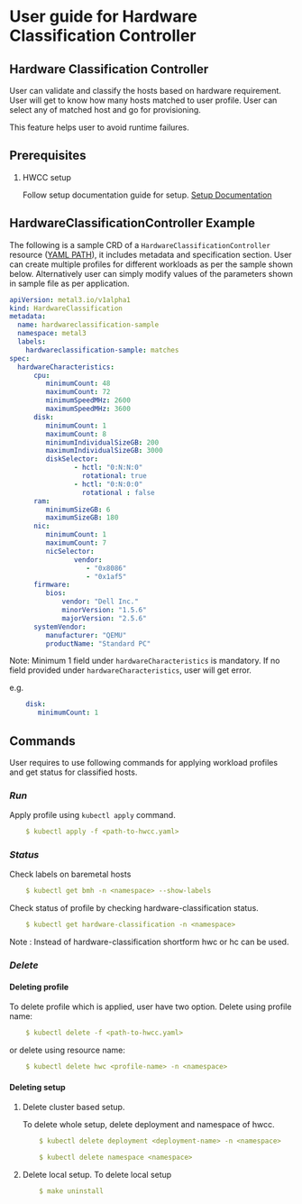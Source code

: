# User guide for Hardware Classification Controller

## Hardware Classification Controller

User can validate and classify the hosts based on hardware requirement.
User will get to know how many hosts matched to user profile.
User can select any of matched host and go for provisioning.

This feature helps user to avoid runtime failures.

## Prerequisites

1. HWCC setup

    Follow setup documentation guide for setup.
[Setup Documentation](dev-setup.md)

## HardwareClassificationController Example

The following is a sample CRD of a `HardwareClassificationController` resource
([YAML PATH](../config/samples/metal3.io_v1alpha1_hardwareclassification.yaml)),
it includes metadata and specification section.
User can create multiple profiles for different workloads as per the sample
shown below. Alternatively user can simply modify values of the parameters
shown in sample file as per application.

```yaml
apiVersion: metal3.io/v1alpha1
kind: HardwareClassification
metadata:
  name: hardwareclassification-sample
  namespace: metal3
  labels:
    hardwareclassification-sample: matches
spec:
  hardwareCharacteristics:
      cpu:
         minimumCount: 48
         maximumCount: 72
         minimumSpeedMHz: 2600
         maximumSpeedMHz: 3600
      disk:
         minimumCount: 1
         maximumCount: 8
         minimumIndividualSizeGB: 200
         maximumIndividualSizeGB: 3000
         diskSelector:
                - hctl: "0:N:N:0"
                  rotational: true
                - hctl: "0:N:0:0"
                  rotational : false
      ram:
         minimumSizeGB: 6
         maximumSizeGB: 180
      nic:
         minimumCount: 1
         maximumCount: 7
         nicSelector:
                vendor:
                   - "0x8086"
                   - "0x1af5"
      firmware:
         bios:
             vendor: "Dell Inc."
             minorVersion: "1.5.6"
             majorVersion: "2.5.6"
      systemVendor:
         manufacturer: "QEMU"
         productName: "Standard PC"
```

Note: Minimum 1 field under `hardwareCharacteristics` is mandatory.
If no field provided under `hardwareCharacteristics`, user will get error.

e.g.

```yaml
    disk:
       minimumCount: 1
```

## Commands

User requires to use following commands for applying workload profiles
and get status for classified hosts.

### *Run*

Apply profile using `kubectl apply` command.

```yaml
    $ kubectl apply -f <path-to-hwcc.yaml>
```

### *Status*

Check labels on baremetal hosts

```yaml
    $ kubectl get bmh -n <namespace> --show-labels
```

Check status of profile by checking hardware-classification status.

```yaml
    $ kubectl get hardware-classification -n <namespace>
```

Note : Instead of hardware-classification shortform hwc or hc can be used.

### *Delete*

#### Deleting profile

To delete profile which is applied, user have two option.
    Delete using profile name:

```yaml
    $ kubectl delete -f <path-to-hwcc.yaml>
```

or delete using resource name:

```yaml
    $ kubectl delete hwc <profile-name> -n <namespace>
```

#### Deleting setup

1. Delete cluster based setup.

    To delete whole setup, delete deployment and namespace of hwcc.

    ```yaml
        $ kubectl delete deployment <deployment-name> -n <namespace>

        $ kubectl delete namespace <namespace>
    ```

1. Delete local setup.
    To delete local setup

    ```yaml
        $ make uninstall
    ```
